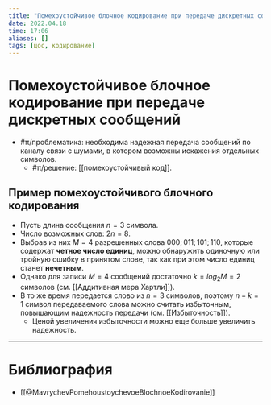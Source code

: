 ```yaml
---
title: "Помехоустойчивое блочное кодирование при передаче дискретных сообщений"
date: 2022.04.18
time: 17:06
aliases: []
tags: [цос, кодирование]
---
```


# Помехоустойчивое блочное кодирование при передаче дискретных сообщений

- #π/проблематика: необходима надежная передача сообщений по каналу связи с шумами, в котором возможны искажения отдельных символов.
	- #π/решение: [[помехоустойчивый код]].

## Пример помехоустойчивого блочного кодирования

- Пусть длина сообщения $n=3$ символа.
- Число возможных слов: $2n=8$.
- Выбрав из них $M=4$ разрешенных слова $000; 011; 101; 110$, которые содержат **четное число единиц**, можно обнаружить одиночную или тройную ошибку в принятом слове, так как при этом число единиц станет **нечетным**.
- Однако для записи $M=4$ сообщений достаточно $k=log_{2}M=2$ символов (см. [[Аддитивная мера Хартли]]).
- В то же время передается слово из $n=3$ символов, поэтому $n-k=1$ символ передаваемого слова можно считать избыточным, повышающим надежность передачи (см. [[Избыточность]]).
	- Ценой увеличения избыточности можно еще больше увеличить надежность.

---

# Библиография

- [[@MavrychevPomehoustoychevoeBlochnoeKodirovanie]]